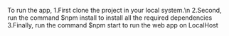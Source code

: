 To run the app,
1.First clone the project in your local system.\n
2.Second, run the command $npm install to install all the required dependencies
3.Finally, run the command $npm start to run the web app on LocalHost
